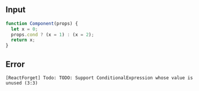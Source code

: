
## Input

```javascript
function Component(props) {
  let x = 0;
  props.cond ? (x = 1) : (x = 2);
  return x;
}

```


## Error

```
[ReactForget] Todo: TODO: Support ConditionalExpression whose value is unused (3:3)
```
          
      